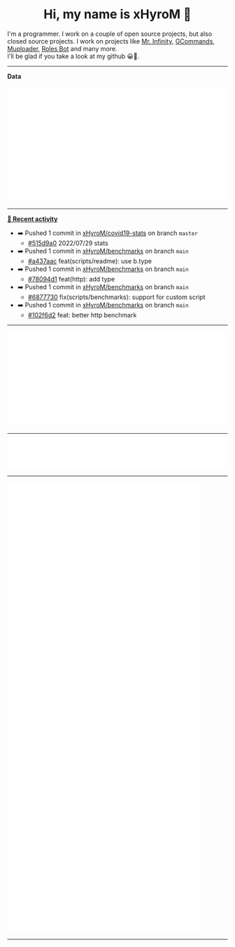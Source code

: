 <p align="center">
    <!-- <img src="https://avatars.githubusercontent.com/u/56601352" width="192" alt="hyro's pfp" /> -->
    <h1 align="center">Hi, my name is xHyroM 👋</h1>
</p>

I'm a programmer. I work on a couple of open source projects, but also closed source projects. I work on projects like [Mr. Infinity](https://discord.com/oauth2/authorize?client_id=720321585625694239&scope=bot%20applications.commands&permissions=8&redirect_uri=https://blobs.gq/imanager&prompt=consent&response_type=code), [GCommands](https://github.com/Garlic-Team/GCommands), [Muploader](https://github.com/xHyroM/Muploader), [Roles Bot](https://github.com/xHyroM/roles-bot) and many more.  
I'll be glad if you take a look at my github 😀👀.

___
**Data**

<img src="https://github.com/xHyroM/xHyroM/blob/master/.cache/base.svg">

___

**[📰 Recent activity](https://github.com/xHyroM)**
* ➡️ Pushed 1 commit in [xHyroM/covid19-stats](https://github.com/xHyroM/covid19-stats) on branch `master`
  * [#515d9a0](https://github.com/xHyroM/covid19-stats/commit/515d9a0) 2022/07/29 stats
* ➡️ Pushed 1 commit in [xHyroM/benchmarks](https://github.com/xHyroM/benchmarks) on branch `main`
  * [#a437aac](https://github.com/xHyroM/benchmarks/commit/a437aac) feat(scripts/readme): use b.type
* ➡️ Pushed 1 commit in [xHyroM/benchmarks](https://github.com/xHyroM/benchmarks) on branch `main`
  * [#78094d1](https://github.com/xHyroM/benchmarks/commit/78094d1) feat(http): add type
* ➡️ Pushed 1 commit in [xHyroM/benchmarks](https://github.com/xHyroM/benchmarks) on branch `main`
  * [#6877730](https://github.com/xHyroM/benchmarks/commit/6877730) fix(scripts/benchmarks): support for custom script
* ➡️ Pushed 1 commit in [xHyroM/benchmarks](https://github.com/xHyroM/benchmarks) on branch `main`
  * [#102f6d2](https://github.com/xHyroM/benchmarks/commit/102f6d2) feat: better http benchmark


___

<img src="https://github.com/xHyroM/xHyroM/blob/master/.cache/isocalendar.svg">

___

<img src="https://github.com/xHyroM/xHyroM/blob/master/.cache/languages.svg">

___

<img src="https://github.com/xHyroM/xHyroM/blob/master/.cache/achievements.svg">

___
